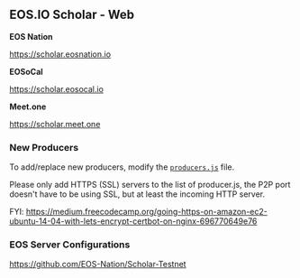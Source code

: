 ## EOS.IO Scholar - Web

**EOS Nation**

https://scholar.eosnation.io

**EOSoCal**

https://scholar.eosocal.io

**Meet.one**

https://scholar.meet.one


### New Producers

To add/replace new producers, modify the [`producers.js`](producers.js) file.

Please only add HTTPS (SSL) servers to the list of producer.js, the P2P port doesn't have to be using SSL, but at least the incoming HTTP server.

FYI: https://medium.freecodecamp.org/going-https-on-amazon-ec2-ubuntu-14-04-with-lets-encrypt-certbot-on-nginx-696770649e76

### EOS Server Configurations

https://github.com/EOS-Nation/Scholar-Testnet
